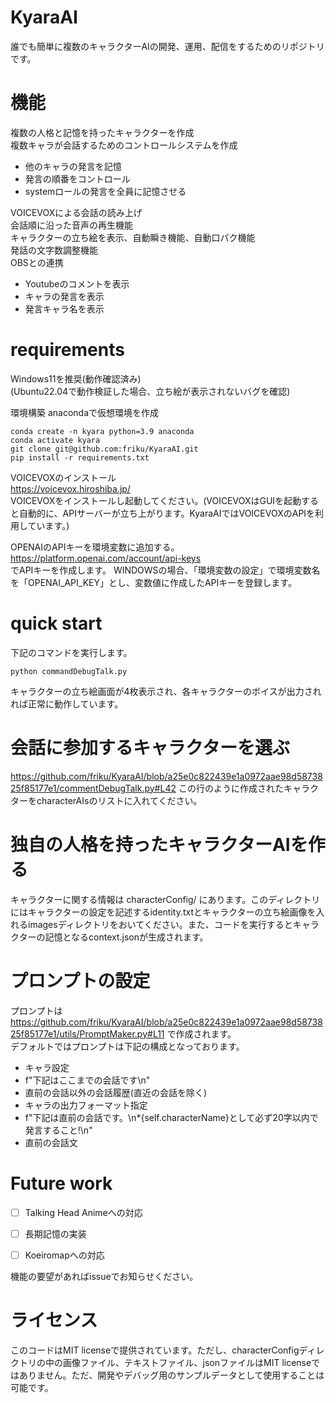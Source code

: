 # KyaraAI
誰でも簡単に複数のキャラクターAIの開発、運用、配信をするためのリポジトリです。


# 機能
複数の人格と記憶を持ったキャラクターを作成<br>
複数キャラが会話するためのコントロールシステムを作成
- 他のキャラの発言を記憶
- 発言の順番をコントロール
- systemロールの発言を全員に記憶させる

VOICEVOXによる会話の読み上げ<br>
会話順に沿った音声の再生機能<br>
キャラクターの立ち絵を表示、自動瞬き機能、自動口パク機能<br>
発話の文字数調整機能<br>
OBSとの連携
- Youtubeのコメントを表示
- キャラの発言を表示
- 発言キャラ名を表示


# requirements
Windows11を推奨(動作確認済み)<br>
(Ubuntu22.04で動作検証した場合、立ち絵が表示されないバグを確認)

環境構築
anacondaで仮想環境を作成
```
conda create -n kyara python=3.9 anaconda
conda activate kyara
git clone git@github.com:friku/KyaraAI.git
pip install -r requirements.txt
```

VOICEVOXのインストール<br>
https://voicevox.hiroshiba.jp/<br>
VOICEVOXをインストールし起動してください。(VOICEVOXはGUIを起動すると自動的に、APIサーバーが立ち上がります。KyaraAIではVOICEVOXのAPIを利用しています。)

OPENAIのAPIキーを環境変数に追加する。<br>
https://platform.openai.com/account/api-keys<br>
でAPIキーを作成します。
WINDOWSの場合、「環境変数の設定」で環境変数名を「OPENAI_API_KEY」とし、変数値に作成したAPIキーを登録します。

# quick start
下記のコマンドを実行します。
```
python commandDebugTalk.py
```
キャラクターの立ち絵画面が4枚表示され、各キャラクターのボイスが出力されれば正常に動作しています。

# 会話に参加するキャラクターを選ぶ
https://github.com/friku/KyaraAI/blob/a25e0c822439e1a0972aae98d5873825f85177e1/commentDebugTalk.py#L42
この行のように作成されたキャラクターをcharacterAIsのリストに入れてください。


# 独自の人格を持ったキャラクターAIを作る
キャラクターに関する情報は
characterConfig/<character name>
にあります。このディレクトリにはキャラクターの設定を記述するidentity.txtとキャラクターの立ち絵画像を入れるimagesディレクトリをおいてください。また、コードを実行するとキャラクターの記憶となるcontext.jsonが生成されます。


# プロンプトの設定
プロンプトは
https://github.com/friku/KyaraAI/blob/a25e0c822439e1a0972aae98d5873825f85177e1/utils/PromptMaker.py#L11
で作成されます。<br>
デフォルトではプロンプトは下記の構成となっております。<br>
- キャラ設定
- f"下記はここまでの会話です\n"
- 直前の会話以外の会話履歴(直近の会話を除く)
- キャラの出力フォーマット指定
- f"下記は直前の会話です。\n*{self.characterName}として必ず20字以内で発言すること!\n"
- 直前の会話文



# Future work
- [ ] Talking Head Animeへの対応
- [ ] 長期記憶の実装
- [ ] Koeiromapへの対応


機能の要望があればissueでお知らせください。

# ライセンス
このコードはMIT licenseで提供されています。ただし、characterConfigディレクトリの中の画像ファイル、テキストファイル、jsonファイルはMIT licenseではありません。ただ、開発やデバッグ用のサンプルデータとして使用することは可能です。



